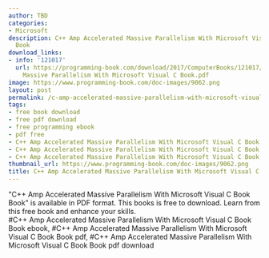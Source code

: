 ```yaml
---
author: TBD
categories:
- Microsoft
description: C++ Amp Accelerated Massive Parallelism With Microsoft Visual C Book
  Book
download_links:
- info: '121017'
  url: https://programming-book.com/download/2017/ComputerBooks/121017/Cpp Amp Accelerated
    Massive Parallelism With Microsoft Visual C Book.pdf
image: https://www.programming-book.com/doc-images/9062.png
layout: post
permalink: /c-amp-accelerated-massive-parallelism-with-microsoft-visual-c-book-book.html
tags:
- free book download
- free pdf download
- free programming ebook
- pdf free
- C++ Amp Accelerated Massive Parallelism With Microsoft Visual C Book Book ebook
- C++ Amp Accelerated Massive Parallelism With Microsoft Visual C Book Book pdf
- C++ Amp Accelerated Massive Parallelism With Microsoft Visual C Book Book pdf download
thumbnail_url: https://www.programming-book.com/doc-images/9062.png
title: C++ Amp Accelerated Massive Parallelism With Microsoft Visual C Book Book
---
```


 
<div class="item-desc text-justify">
  "C++ Amp Accelerated Massive Parallelism With Microsoft Visual C Book Book" is available in PDF format. This books is free to download. Learn from this free book and enhance your skills.
  <br>
  #C++ Amp Accelerated Massive Parallelism With Microsoft Visual C Book Book ebook, #C++ Amp Accelerated Massive Parallelism With Microsoft Visual C Book Book pdf, #C++ Amp Accelerated Massive Parallelism With Microsoft Visual C Book Book pdf download
</div>